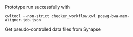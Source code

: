 Prototype run successfully with 
```
cwltool --non-strict checker_workflow.cwl pcawg-bwa-mem-aligner.job.json
```

Get pseudo-controlled data files from Synapse
